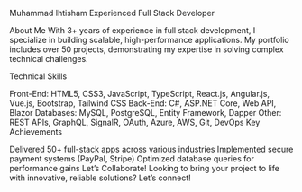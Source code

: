 Muhammad Ihtisham
Experienced Full Stack Developer

About Me
With 3+ years of experience in full stack development, I specialize in building scalable, high-performance applications. My portfolio includes over 50 projects, demonstrating my expertise in solving complex technical challenges.

Technical Skills

Front-End: HTML5, CSS3, JavaScript, TypeScript, React.js, Angular.js, Vue.js, Bootstrap, Tailwind CSS
Back-End: C#, ASP.NET Core, Web API, Blazor
Databases: MySQL, PostgreSQL, Entity Framework, Dapper
Other: REST APIs, GraphQL, SignalR, OAuth, Azure, AWS, Git, DevOps
Key Achievements

Delivered 50+ full-stack apps across various industries
Implemented secure payment systems (PayPal, Stripe)
Optimized database queries for performance gains
Let’s Collaborate!
Looking to bring your project to life with innovative, reliable solutions? Let’s connect!
